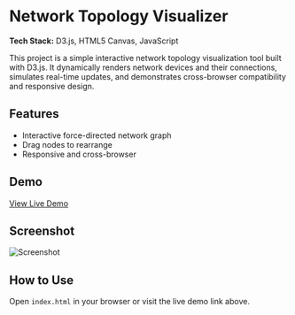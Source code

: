 # Network Topology Visualizer

**Tech Stack:** D3.js, HTML5 Canvas, JavaScript

This project is a simple interactive network topology visualization tool built with D3.js. It dynamically renders network devices and their connections, simulates real-time updates, and demonstrates cross-browser compatibility and responsive design.

## Features
- Interactive force-directed network graph
- Drag nodes to rearrange
- Responsive and cross-browser

## Demo
[View Live Demo](https://YOUR_GITHUB_USERNAME.github.io/network-topology-visualizer/)

## Screenshot
![Screenshot](screenshot.png)

## How to Use
Open `index.html` in your browser or visit the live demo link above.
